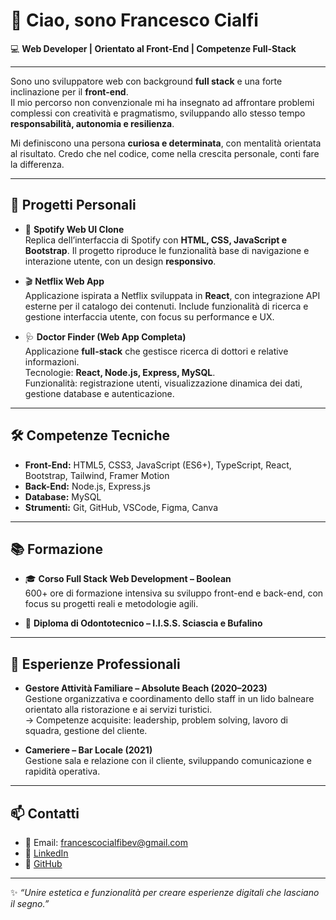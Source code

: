 # 👋 Ciao, sono Francesco Cialfi  
💻 **Web Developer | Orientato al Front-End | Competenze Full-Stack**  

---

Sono uno sviluppatore web con background **full stack** e una forte inclinazione per il **front-end**.  
Il mio percorso non convenzionale mi ha insegnato ad affrontare problemi complessi con creatività e pragmatismo, sviluppando allo stesso tempo **responsabilità, autonomia e resilienza**.  

Mi definiscono una persona **curiosa e determinata**, con mentalità orientata al risultato. Credo che nel codice, come nella crescita personale, conti fare la differenza.  

---

## 🚀 Progetti Personali
- 🎵 **Spotify Web UI Clone**  
  Replica dell’interfaccia di Spotify con **HTML, CSS, JavaScript e Bootstrap**. Il progetto riproduce le funzionalità base di navigazione e interazione utente, con un design **responsivo**.  

- 🎬 **Netflix Web App**  
  Applicazione ispirata a Netflix sviluppata in **React**, con integrazione API esterne per il catalogo dei contenuti. Include funzionalità di ricerca e gestione interfaccia utente, con focus su performance e UX.  

- 🩺 **Doctor Finder (Web App Completa)**  
  Applicazione **full-stack** che gestisce ricerca di dottori e relative informazioni.  
  Tecnologie: **React, Node.js, Express, MySQL**.  
  Funzionalità: registrazione utenti, visualizzazione dinamica dei dati, gestione database e autenticazione.  

---

## 🛠️ Competenze Tecniche
- **Front-End:** HTML5, CSS3, JavaScript (ES6+), TypeScript, React, Bootstrap, Tailwind, Framer Motion  
- **Back-End:** Node.js, Express.js  
- **Database:** MySQL  
- **Strumenti:** Git, GitHub, VSCode, Figma, Canva  

---

## 📚 Formazione
- 🎓 **Corso Full Stack Web Development – Boolean**  
  600+ ore di formazione intensiva su sviluppo front-end e back-end, con focus su progetti reali e metodologie agili.  

- 🏫 **Diploma di Odontotecnico – I.I.S.S. Sciascia e Bufalino**  

---

## 💼 Esperienze Professionali
- **Gestore Attività Familiare – Absolute Beach (2020–2023)**  
  Gestione organizzativa e coordinamento dello staff in un lido balneare orientato alla ristorazione e ai servizi turistici.  
  → Competenze acquisite: leadership, problem solving, lavoro di squadra, gestione del cliente.  

- **Cameriere – Bar Locale (2021)**  
  Gestione sala e relazione con il cliente, sviluppando comunicazione e rapidità operativa.  

---

## 📫 Contatti
- 📧 Email: francescocialfibev@gmail.com  
- 💼 [LinkedIn](https://www.linkedin.com/in/francesco-cialfi-248806355/)  
- 🐙 [GitHub](https://github.com/FrancescoCialfiDev)  

---

✨ *“Unire estetica e funzionalità per creare esperienze digitali che lasciano il segno.”*  
